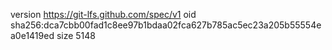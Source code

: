 version https://git-lfs.github.com/spec/v1
oid sha256:dca7cbb00fad1c8ee97b1bdaa02fca627b785ac5ec23a205b55554ea0e1419ed
size 5148
